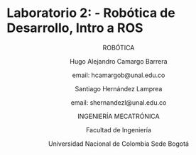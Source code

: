# Laboratorio 2: - Robótica de Desarrollo, Intro a ROS

<p align="center">
ROBÓTICA

<p align="center">
Hugo Alejandro Camargo Barrera
<p align="center">
email: hcamargob@unal.edu.co

<p align="center">
Santiago Hernández Lamprea
<p align="center">
email: shernandezl@unal.edu.co


<p align="center">
INGENIERÍA MECATRÓNICA
<p align="center">
Facultad de Ingeniería
<p align="center">
Universidad Nacional de Colombia Sede Bogotá

